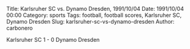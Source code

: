 Title: Karlsruher SC vs. Dynamo Dresden, 1991/10/04
Date: 1991/10/04 00:00
Category: sports
Tags: football, football scores, Karlsruher SC, Dynamo Dresden
Slug: karlsruher-sc-vs-dynamo-dresden
Author: carbonero


Karlsruher SC 1 - 0 Dynamo Dresden
